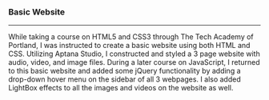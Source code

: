 ### Basic Website
***
While taking a course on HTML5 and CSS3 through The Tech Academy of Portland, I was instructed to create a basic website using both HTML and CSS. Utilizing Aptana Studio, I constructed and styled a 3 page website with audio, video, and image files. During a later course on JavaScript, I returned to this basic website and added some jQuery functionality by adding a drop-down hover menu on the sidebar of all 3 webpages. I also added LightBox effects to all the images and videos on the website as well.
